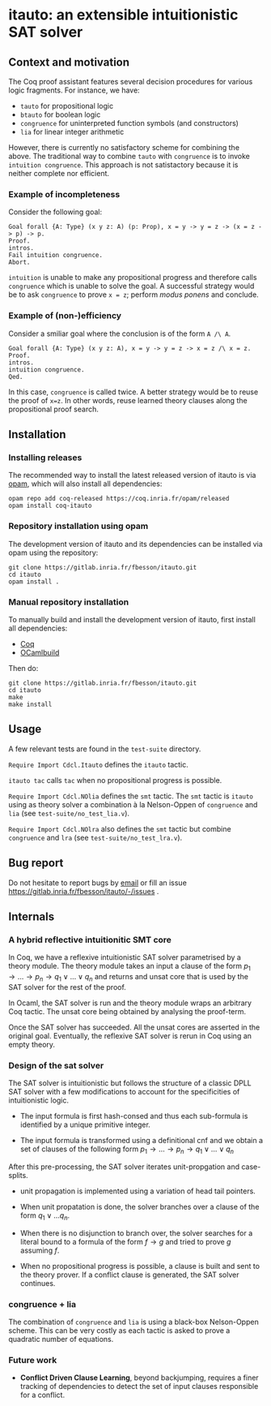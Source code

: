# itauto: an extensible intuitionistic SAT solver

## Context and motivation

The Coq proof assistant features several decision procedures for various logic fragments.
For instance, we have:

- `tauto` for propositional logic 
- `btauto` for boolean logic 
- `congruence` for uninterpreted function symbols (and constructors)
- `lia` for linear integer arithmetic 

However, there is currently no satisfactory scheme for combining the
above.  The traditional way to combine `tauto` with `congruence` is to
invoke `intuition congruence`. This approach is not satistactory
because it is neither complete nor efficient.  

### Example of incompleteness

Consider the following goal:

```coq
Goal forall {A: Type} (x y z: A) (p: Prop), x = y -> y = z -> (x = z -> p) -> p.
Proof.
intros.
Fail intuition congruence.
Abort.
```
`intuition` is unable to make any propositional progress and
therefore calls `congruence` which is unable to solve the goal. 
A successful strategy would be to ask `congruence` to prove `x = z`; perform *modus ponens* and conclude.

### Example of (non-)efficiency

Consider a smiliar goal where the conclusion is of the form `A /\ A`.

```coq
Goal forall {A: Type} (x y z: A), x = y -> y = z -> x = z /\ x = z.
Proof.
intros.
intuition congruence.
Qed.
```

In this case, `congruence` is called twice. A better strategy would be to reuse the proof of `x=z`.
In other words, reuse learned theory clauses along the propositional proof search.

## Installation

### Installing releases

The recommended way to install the latest released version of itauto
is via [opam](https://opam.ocaml.org/doc/Install.html),
which will also install all dependencies:

```shell
opam repo add coq-released https://coq.inria.fr/opam/released
opam install coq-itauto
```

### Repository installation using opam

The development version of itauto and its dependencies can
be installed via opam using the repository:

```shell
git clone https://gitlab.inria.fr/fbesson/itauto.git
cd itauto
opam install .
```

### Manual repository installation

To manually build and install the development
version of itauto, first install all dependencies:

- [Coq](https://github.com/coq/coq)
- [OCamlbuild](https://github.com/ocaml/ocamlbuild)

Then do:

```
git clone https://gitlab.inria.fr/fbesson/itauto.git
cd itauto
make
make install
```

## Usage

A few relevant tests are found in the `test-suite` directory.

`Require Import Cdcl.Itauto` defines the `itauto` tactic.  

`itauto tac` calls `tac` when no propositional progress is possible.

`Require Import Cdcl.NOlia` defines the `smt` tactic.
The `smt` tactic is `itauto` using as theory solver a combination à la Nelson-Oppen of `congruence` and `lia` (see `test-suite/no_test_lia.v`).

`Require Import Cdcl.NOlra` also defines the `smt` tactic but combine `congruence` and `lra` (see `test-suite/no_test_lra.v`).


## Bug report

Do not hesitate to report bugs by [email](mailto:frederic.besson@inria.fr) 
or fill an issue https://gitlab.inria.fr/fbesson/itauto/-/issues .

## Internals

### A hybrid reflective intuitionitic SMT core

In Coq, we have a reflexive intuitionistic SAT solver parametrised by a
theory module.  The theory module takes an input a clause of the form
$`p_1 \to \dots \to p_n \to q_1 \lor \dots \lor q_n`$
and returns and unsat core that
is used by the SAT solver for the rest of the proof.

In Ocaml, the SAT solver is run and the theory module wraps an arbitrary
Coq tactic. The unsat core being obtained by analysing the proof-term.

Once the SAT solver has succeeded. All the unsat cores are asserted in
the original goal. Eventually, the reflexive SAT solver is rerun  in Coq
using an empty theory.


### Design of the sat solver

The SAT solver is intuitionistic but follows the structure of a
classic DPLL SAT solver with a few modifications to account for the
specificities of intuitionistic logic.  

- The input formula is first hash-consed and thus each sub-formula is
identified by a unique primitive integer.

- The input formula is transformed using a definitional cnf
and we obtain a set of clauses of the following form $` p_1 \to \dots
\to p_n \to q_1 \lor \dots \lor q_n `$ 

After this pre-processing, the SAT solver iterates unit-propgation and
case-splits.

- unit propagation is implemented using a variation of head tail pointers.

- When unit propatation is done, the solver branches over a clause of
the form $` q_1 \lor \dots q_n `$. 

- When there is no disjunction to branch over, the solver searches for
a literal bound to a formula of the form $`f \to g `$ and tried to
prove $`g`$ assuming $`f`$.  

- When no propositional progress is possible, a clause is built and
sent to the theory prover. If a conflict clause is generated, the SAT
solver continues.

### congruence + lia
The combination of `congruence` and `lia` is using a black-box
Nelson-Oppen scheme. This can be very costly as each tactic is asked
to prove a quadratic number of equations.

### Future work

- **Conflict Driven Clause Learning**, beyond backjumping, requires a
  finer tracking of dependencies to detect the set of input clauses
  responsible for a conflict.


